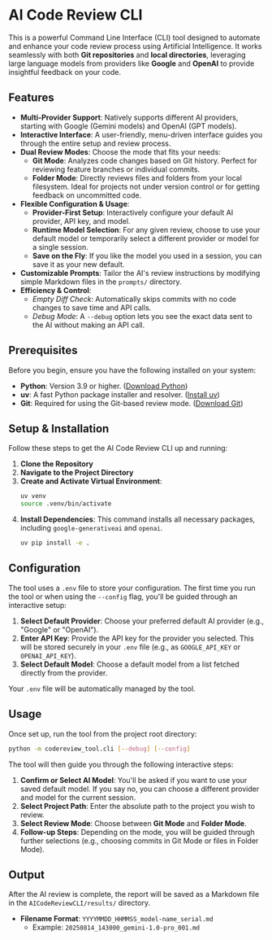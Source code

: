 # AI Code Review CLI

This is a powerful Command Line Interface (CLI) tool designed to automate and enhance your code review process using Artificial Intelligence. It works seamlessly with both **Git repositories** and **local directories**, leveraging large language models from providers like **Google** and **OpenAI** to provide insightful feedback on your code.

## Features

*   **Multi-Provider Support**: Natively supports different AI providers, starting with Google (Gemini models) and OpenAI (GPT models).
*   **Interactive Interface**: A user-friendly, menu-driven interface guides you through the entire setup and review process.
*   **Dual Review Modes**: Choose the mode that fits your needs:
    *   **Git Mode**: Analyzes code changes based on Git history. Perfect for reviewing feature branches or individual commits.
    *   **Folder Mode**: Directly reviews files and folders from your local filesystem. Ideal for projects not under version control or for getting feedback on uncommitted code.
*   **Flexible Configuration & Usage**:
    *   **Provider-First Setup**: Interactively configure your default AI provider, API key, and model.
    *   **Runtime Model Selection**: For any given review, choose to use your default model or temporarily select a different provider or model for a single session.
    *   **Save on the Fly**: If you like the model you used in a session, you can save it as your new default.
*   **Customizable Prompts**: Tailor the AI's review instructions by modifying simple Markdown files in the `prompts/` directory.
*   **Efficiency & Control**:
    *   *Empty Diff Check*: Automatically skips commits with no code changes to save time and API calls.
    *   *Debug Mode*: A `--debug` option lets you see the exact data sent to the AI without making an API call.

## Prerequisites

Before you begin, ensure you have the following installed on your system:

*   **Python**: Version 3.9 or higher. ([Download Python](https://www.python.org/downloads/))
*   **uv**: A fast Python package installer and resolver. ([Install uv](https://astral.sh/uv/install.sh))
*   **Git**: Required for using the Git-based review mode. ([Download Git](https://git-scm.com/downloads))

## Setup & Installation

Follow these steps to get the AI Code Review CLI up and running:

1.  **Clone the Repository**
2.  **Navigate to the Project Directory**
3.  **Create and Activate Virtual Environment**:
    ```bash
    uv venv
    source .venv/bin/activate
    ```
4.  **Install Dependencies**: This command installs all necessary packages, including `google-generativeai` and `openai`.
    ```bash
    uv pip install -e .
    ```

## Configuration

The tool uses a `.env` file to store your configuration. The first time you run the tool or when using the `--config` flag, you'll be guided through an interactive setup:

1.  **Select Default Provider**: Choose your preferred default AI provider (e.g., "Google" or "OpenAI").
2.  **Enter API Key**: Provide the API key for the provider you selected. This will be stored securely in your `.env` file (e.g., as `GOOGLE_API_KEY` or `OPENAI_API_KEY`).
3.  **Select Default Model**: Choose a default model from a list fetched directly from the provider.

Your `.env` file will be automatically managed by the tool.

## Usage

Once set up, run the tool from the project root directory:

```bash
python -m codereview_tool.cli [--debug] [--config]
```

The tool will then guide you through the following interactive steps:

1.  **Confirm or Select AI Model**: You'll be asked if you want to use your saved default model. If you say no, you can choose a different provider and model for the current session.
2.  **Select Project Path**: Enter the absolute path to the project you wish to review.
3.  **Select Review Mode**: Choose between **Git Mode** and **Folder Mode**.
4.  **Follow-up Steps**: Depending on the mode, you will be guided through further selections (e.g., choosing commits in Git Mode or files in Folder Mode).

## Output

After the AI review is complete, the report will be saved as a Markdown file in the `AICodeReviewCLI/results/` directory.

*   **Filename Format**: `YYYYMMDD_HHMMSS_model-name_serial.md`
    *   Example: `20250814_143000_gemini-1.0-pro_001.md`

